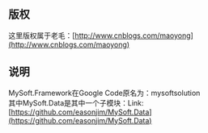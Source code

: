## 版权
这里版权属于老毛：[http://www.cnblogs.com/maoyong](http://www.cnblogs.com/maoyong)  
## 说明
MySoft.Framework在Google Code原名为：mysoftsolution  
其中MySoft.Data是其中一个子模块：Link:[https://github.com/easonjim/MySoft.Data](https://github.com/easonjim/MySoft.Data)
